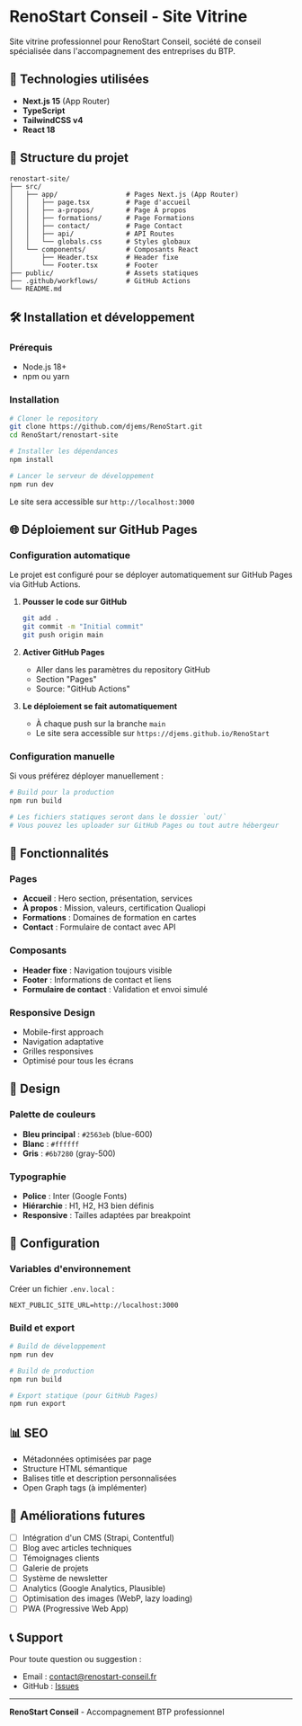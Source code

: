 # RenoStart Conseil - Site Vitrine

Site vitrine professionnel pour RenoStart Conseil, société de conseil spécialisée dans l'accompagnement des entreprises du BTP.

## 🚀 Technologies utilisées

- **Next.js 15** (App Router)
- **TypeScript**
- **TailwindCSS v4**
- **React 18**

## 📁 Structure du projet

```
renostart-site/
├── src/
│   ├── app/                 # Pages Next.js (App Router)
│   │   ├── page.tsx         # Page d'accueil
│   │   ├── a-propos/        # Page À propos
│   │   ├── formations/      # Page Formations
│   │   ├── contact/         # Page Contact
│   │   ├── api/             # API Routes
│   │   └── globals.css      # Styles globaux
│   └── components/          # Composants React
│       ├── Header.tsx       # Header fixe
│       └── Footer.tsx       # Footer
├── public/                  # Assets statiques
├── .github/workflows/       # GitHub Actions
└── README.md
```

## 🛠️ Installation et développement

### Prérequis
- Node.js 18+ 
- npm ou yarn

### Installation
```bash
# Cloner le repository
git clone https://github.com/djems/RenoStart.git
cd RenoStart/renostart-site

# Installer les dépendances
npm install

# Lancer le serveur de développement
npm run dev
```

Le site sera accessible sur `http://localhost:3000`

## 🌐 Déploiement sur GitHub Pages

### Configuration automatique

Le projet est configuré pour se déployer automatiquement sur GitHub Pages via GitHub Actions.

1. **Pousser le code sur GitHub**
   ```bash
   git add .
   git commit -m "Initial commit"
   git push origin main
   ```

2. **Activer GitHub Pages**
   - Aller dans les paramètres du repository GitHub
   - Section "Pages"
   - Source: "GitHub Actions"

3. **Le déploiement se fait automatiquement**
   - À chaque push sur la branche `main`
   - Le site sera accessible sur `https://djems.github.io/RenoStart`

### Configuration manuelle

Si vous préférez déployer manuellement :

```bash
# Build pour la production
npm run build

# Les fichiers statiques seront dans le dossier `out/`
# Vous pouvez les uploader sur GitHub Pages ou tout autre hébergeur
```

## 📱 Fonctionnalités

### Pages
- **Accueil** : Hero section, présentation, services
- **À propos** : Mission, valeurs, certification Qualiopi
- **Formations** : Domaines de formation en cartes
- **Contact** : Formulaire de contact avec API

### Composants
- **Header fixe** : Navigation toujours visible
- **Footer** : Informations de contact et liens
- **Formulaire de contact** : Validation et envoi simulé

### Responsive Design
- Mobile-first approach
- Navigation adaptative
- Grilles responsives
- Optimisé pour tous les écrans

## 🎨 Design

### Palette de couleurs
- **Bleu principal** : `#2563eb` (blue-600)
- **Blanc** : `#ffffff`
- **Gris** : `#6b7280` (gray-500)

### Typographie
- **Police** : Inter (Google Fonts)
- **Hiérarchie** : H1, H2, H3 bien définis
- **Responsive** : Tailles adaptées par breakpoint

## 🔧 Configuration

### Variables d'environnement
Créer un fichier `.env.local` :
```env
NEXT_PUBLIC_SITE_URL=http://localhost:3000
```

### Build et export
```bash
# Build de développement
npm run dev

# Build de production
npm run build

# Export statique (pour GitHub Pages)
npm run export
```

## 📊 SEO

- Métadonnées optimisées par page
- Structure HTML sémantique
- Balises title et description personnalisées
- Open Graph tags (à implémenter)

## 🚀 Améliorations futures

- [ ] Intégration d'un CMS (Strapi, Contentful)
- [ ] Blog avec articles techniques
- [ ] Témoignages clients
- [ ] Galerie de projets
- [ ] Système de newsletter
- [ ] Analytics (Google Analytics, Plausible)
- [ ] Optimisation des images (WebP, lazy loading)
- [ ] PWA (Progressive Web App)

## 📞 Support

Pour toute question ou suggestion :
- Email : contact@renostart-conseil.fr
- GitHub : [Issues](https://github.com/djems/RenoStart/issues)

---

**RenoStart Conseil** - Accompagnement BTP professionnel
